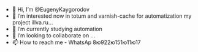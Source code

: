 - 👋 Hi, I’m @EugenyKaygorodov
- 👀 I’m interested now in totum and varnish-cache for automatization my project illva.ru...
- 🌱 I’m currently studying automation
- 💞️ I’m looking to collaborate on ...
- 📫 How to reach me - WhatsAp 8ю922ю151ю11ю17

<!---
EugenyKaygorodov/EugenyKaygorodov is a ✨ special ✨ repository because its `README.md` (this file) appears on your GitHub profile.
You can click the Preview link to take a look at your changes.
--->
